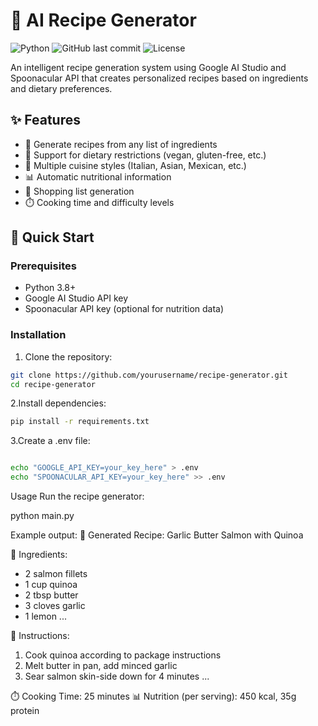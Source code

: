 # 🍳 AI Recipe Generator

![Python](https://img.shields.io/badge/Python-3.8+-blue.svg)
![GitHub last commit](https://img.shields.io/github/last-commit/yourusername/recipe-generator)
![License](https://img.shields.io/badge/License-MIT-green.svg)

An intelligent recipe generation system using Google AI Studio and Spoonacular API that creates personalized recipes based on ingredients and dietary preferences.

## ✨ Features

- 🥗 Generate recipes from any list of ingredients
- 🌱 Support for dietary restrictions (vegan, gluten-free, etc.)
- 🍲 Multiple cuisine styles (Italian, Asian, Mexican, etc.)
- 📊 Automatic nutritional information
- 🛒 Shopping list generation
- ⏱️ Cooking time and difficulty levels

## 🚀 Quick Start

### Prerequisites
- Python 3.8+
- Google AI Studio API key
- Spoonacular API key (optional for nutrition data)

### Installation
1. Clone the repository:
```bash
git clone https://github.com/yourusername/recipe-generator.git
cd recipe-generator
```

2.Install dependencies:
```bash
pip install -r requirements.txt
```

3.Create a .env file:
```bash

echo "GOOGLE_API_KEY=your_key_here" > .env
echo "SPOONACULAR_API_KEY=your_key_here" >> .env
```

Usage
Run the recipe generator:

python main.py


Example output:
🍴 Generated Recipe: Garlic Butter Salmon with Quinoa

📝 Ingredients:
- 2 salmon fillets
- 1 cup quinoa
- 2 tbsp butter
- 3 cloves garlic
- 1 lemon
...

🔪 Instructions:
1. Cook quinoa according to package instructions
2. Melt butter in pan, add minced garlic
3. Sear salmon skin-side down for 4 minutes
...

⏱️ Cooking Time: 25 minutes
📊 Nutrition (per serving): 450 kcal, 35g protein
